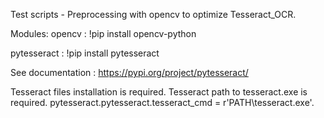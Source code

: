 Test scripts - Preprocessing with opencv to optimize Tesseract_OCR.

Modules: opencv : !pip install opencv-python

pytesseract : !pip install pytesseract

See documentation : https://pypi.org/project/pytesseract/

Tesseract files installation is required. Tesseract path to tesseract.exe is required. pytesseract.pytesseract.tesseract_cmd = r'PATH\tesseract.exe'.
